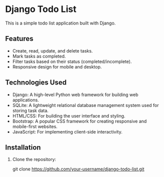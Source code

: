 # Django Todo List

This is a simple todo list application built with Django.

## Features

- Create, read, update, and delete tasks.
- Mark tasks as completed.
- Filter tasks based on their status (completed/incomplete).
- Responsive design for mobile and desktop.

## Technologies Used

- Django: A high-level Python web framework for building web applications.
- SQLite: A lightweight relational database management system used for storing task data.
- HTML/CSS: For building the user interface and styling.
- Bootstrap: A popular CSS framework for creating responsive and mobile-first websites.
- JavaScript: For implementing client-side interactivity.

## Installation

1. Clone the repository:
   
   git clone https://github.com/your-username/django-todo-list.git

